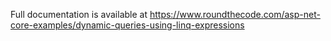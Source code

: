 Full documentation is available at https://www.roundthecode.com/asp-net-core-examples/dynamic-queries-using-linq-expressions
